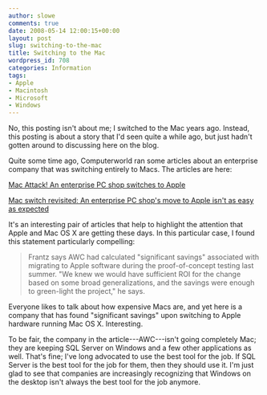```yaml
---
author: slowe
comments: true
date: 2008-05-14 12:00:15+00:00
layout: post
slug: switching-to-the-mac
title: Switching to the Mac
wordpress_id: 708
categories: Information
tags:
- Apple
- Macintosh
- Microsoft
- Windows
---
```


No, this posting isn't about me; I switched to the Mac years ago. Instead, this posting is about a story that I'd seen quite a while ago, but just hadn't gotten around to discussing here on the blog.

Quite some time ago, Computerworld ran some articles about an enterprise company that was switching entirely to Macs. The articles are here:

[Mac Attack! An enterprise PC shop switches to Apple](http://www.computerworld.com/action/article.do?command=viewArticleBasic&articleId=298043)  

[Mac switch revisited: An enterprise PC shop's move to Apple isn't as easy as expected](http://www.computerworld.com/action/article.do?command=viewArticleBasic&articleId=312300)

It's an interesting pair of articles that help to highlight the attention that Apple and Mac OS X are getting these days. In this particular case, I found this statement particularly compelling:

>Frantz says AWC had calculated "significant savings" associated with migrating to Apple software during the proof-of-concept testing last summer. "We knew we would have sufficient ROI for the change based on some broad generalizations, and the savings were enough to green-light the project," he says.

Everyone likes to talk about how expensive Macs are, and yet here is a company that has found "significant savings" upon switching to Apple hardware running Mac OS X. Interesting.

To be fair, the company in the article---AWC---isn't going completely Mac; they are keeping SQL Server on Windows and a few other applications as well. That's fine; I've long advocated to use the best tool for the job. If SQL Server is the best tool for the job for them, then they should use it. I'm just glad to see that companies are increasingly recognizing that Windows on the desktop isn't always the best tool for the job anymore.
